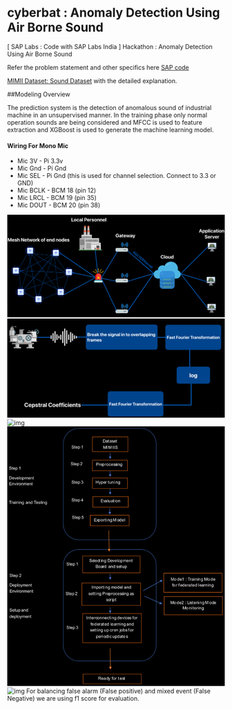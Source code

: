 # cyberbat : Anomaly Detection Using Air Borne Sound

[ SAP Labs : Code with SAP Labs India ] Hackathon : Anomaly Detection Using Air Borne Sound

Refer the problem statement and other specifics here [SAP code](https://sap-code.hackerearth.com/challenges/hackathon/sap-code/custom-tab/anomaly-detection/#Anomaly%20Detection)

[MIMII Dataset: Sound Dataset](https://zenodo.org/record/3384388#.YD52cVkzbCJ) with the detailed explanation.

##Modeling Overview

The prediction system is the detection of anomalous sound of industrial machine in an unsupervised manner.
In the training phase only normal operation sounds are being considered and MFCC is used to feature extraction
and XGBoost is used to generate the machine learning model.

#### Wiring For Mono Mic

- Mic 3V - Pi 3.3v
- Mic Gnd - Pi Gnd
- Mic SEL - Pi Gnd (this is used for channel selection. Connect to 3.3 or GND)
- Mic BCLK - BCM 18 (pin 12)
- Mic LRCL - BCM 19 (pin 35)
- Mic DOUT - BCM 20 (pin 38)

![img](https://github.com/harshas-repo/cyberbat/blob/main/resources/System%20Architecture.png)
![img](https://github.com/harshas-repo/cyberbat/blob/main/resources/MFCC.png)
![img](https://github.com/harshas-repo/cyberbat/blob/main/resources/Machine%20Learning%20flowchart.png)
![img](https://github.com/harshas-repo/cyberbat/blob/main/resources/System%20Flow%20chart.png)
![img](https://github.com/harshas-repo/cyberbat/blob/main/resources/pi%20and%20mic.png)
For balancing false alarm (False positive) and mixed event (False Negative) we are using f1 score for evaluation.
